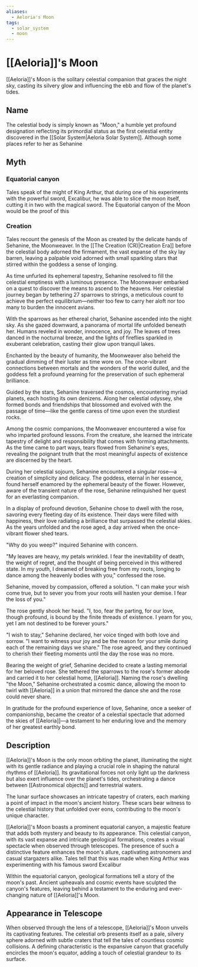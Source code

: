 ```yaml
---
aliases:
  - Aeloria's Moon
tags:
  - solar_system
  - moon
---
```

# [[Aeloria]]'s Moon

[[Aeloria]]'s Moon is the solitary celestial companion that graces the night sky, casting its silvery glow and influencing the ebb and flow of the planet's tides.

## Name

The celestial body is simply known as "Moon," a humble yet profound designation reflecting its primordial status as the first celestial entity discovered in the [[Solar System|Aeloria Solar System]]. Although some places refer to her as Sehanine

## Myth
### Equatorial canyon

Tales speak of the might of King Arthur, that during one of his experiments with the powerful sword, Excalibur, he was able to slice the moon itself, cutting it in two with the magical sword. The Equatorial canyon of the Moon would be the proof of this

### Creation

Tales recount the genesis of the Moon as created by the delicate hands of Sehanine, the Moonweaver. In the [[The Creation (CR)|Creation Era]] before the celestial body adorned the firmament, the vast expanse of the sky lay barren, leaving a palpable void adorned with small sparkling stars that stirred within the goddess a sense of longing.

As time unfurled its ephemeral tapestry, Sehanine resolved to fill the celestial emptiness with a luminous presence. The Moonweaver embarked on a quest to discover the means to ascend to the heavens. Her celestial journey began by tethering 27 sparrows to strings, a meticulous count to achieve the perfect equilibrium—neither too few to carry her aloft nor too many to burden the innocent avians.

With the sparrows as her ethereal chariot, Sehanine ascended into the night sky. As she gazed downward, a panorama of mortal life unfolded beneath her. Humans reveled in wonder, innocence, and joy. The leaves of trees danced in the nocturnal breeze, and the lights of fireflies sparkled in exuberant celebration, casting their glow upon tranquil lakes.

Enchanted by the beauty of humanity, the Moonweaver also beheld the gradual dimming of their luster as time wore on. The once-vibrant connections between mortals and the wonders of the world dulled, and the goddess felt a profound yearning for the preservation of such ephemeral brilliance.

Guided by the stars, Sehanine traversed the cosmos, encountering myriad planets, each hosting its own denizens. Along her celestial odyssey, she formed bonds and friendships that blossomed and evolved with the passage of time—like the gentle caress of time upon even the sturdiest rocks.

Among the cosmic companions, the Moonweaver encountered a wise fox who imparted profound lessons. From the creature, she learned the intricate tapestry of delight and responsibility that comes with forming attachments. As the time came to part ways, tears flowed from Sehanine's eyes, revealing the poignant truth that the most meaningful aspects of existence are discerned by the heart.

During her celestial sojourn, Sehanine encountered a singular rose—a creation of simplicity and delicacy. The goddess, eternal in her essence, found herself enamored by the ephemeral beauty of the flower. However, aware of the transient nature of the rose, Sehanine relinquished her quest for an everlasting companion.

In a display of profound devotion, Sehanine chose to dwell with the rose, savoring every fleeting day of its existence. Their days were filled with happiness, their love radiating a brilliance that surpassed the celestial skies. As the years unfolded and the rose aged, a day arrived when the once-vibrant flower shed tears.

"Why do you weep?" inquired Sehanine with concern.

"My leaves are heavy, my petals wrinkled. I fear the inevitability of death, the weight of regret, and the thought of being perceived in this withered state. In my youth, I dreamed of breaking free from my roots, longing to dance among the heavenly bodies with you," confessed the rose.

Sehanine, moved by compassion, offered a solution. "I can make your wish come true, but to sever you from your roots will hasten your demise. I fear the loss of you."

The rose gently shook her head. "I, too, fear the parting, for our love, though profound, is bound by the finite threads of existence. I yearn for you, yet I am not destined to be forever yours."

"I wish to stay," Sehanine declared, her voice tinged with both love and sorrow. "I want to witness your joy and be the reason for your smile during each of the remaining days we share." The rose agreed, and they continued to cherish their fleeting moments until the day the rose was no more.

Bearing the weight of grief, Sehanine decided to create a lasting memorial for her beloved rose. She tethered the sparrows to the rose's former abode and carried it to her celestial home, [[Aeloria]]. Naming the rose's dwelling "the Moon," Sehanine orchestrated a cosmic dance, allowing the moon to twirl with [[Aeloria]] in a union that mirrored the dance she and the rose could never share.

In gratitude for the profound experience of love, Sehanine, once a seeker of companionship, became the creator of a celestial spectacle that adorned the skies of [[Aeloria]]—a testament to her enduring love and the memory of her greatest earthly bond.



## Description

[[Aeloria]]'s Moon is the only moon orbiting the planet, illuminating the night with its gentle radiance and playing a crucial role in shaping the natural rhythms of [[Aeloria]]. Its gravitational forces not only light up the darkness but also exert influence over the planet's tides, orchestrating a dance between [[Astronomical objects]] and terrestrial waters.

The lunar surface showcases an intricate tapestry of craters, each marking a point of impact in the moon's ancient history. These scars bear witness to the celestial history that unfolded over eons, contributing to the moon's unique character.

[[Aeloria]]'s Moon boasts a prominent equatorial canyon, a majestic feature that adds both mystery and beauty to its appearance. This celestial canyon, with its vast expanse and intricate geological formations, creates a visual spectacle when observed through telescopes. The presence of such a distinctive feature enhances the moon's allure, captivating astronomers and casual stargazers alike. Tales tell that this was made when King Arthur was experimenting with his famous sword Excalibur

Within the equatorial canyon, geological formations tell a story of the moon's past. Ancient upheavals and cosmic events have sculpted the canyon's features, leaving behind a testament to the enduring and ever-changing nature of [[Aeloria]]'s Moon.

## Appearance in Telescope

When observed through the lens of a telescope, [[Aeloria]]'s Moon unveils its captivating features. The celestial orb presents itself as a pale, silvery sphere adorned with subtle craters that tell the tales of countless cosmic collisions. A defining characteristic is the expansive canyon that gracefully encircles the moon's equator, adding a touch of celestial grandeur to its surface.



